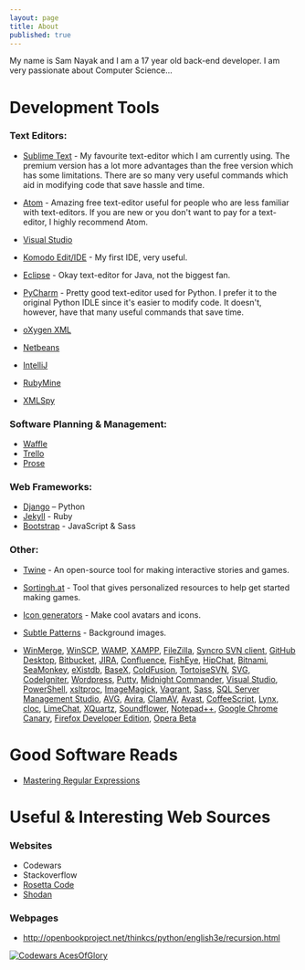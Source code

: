 ```yaml
---
layout: page
title: About
published: true
---
```


My name is Sam Nayak and I am a 17 year old back-end developer. I am very passionate about Computer Science...


# Development Tools

### Text Editors:

- [Sublime Text](https://www.sublimetext.com/) - My favourite text-editor which I am currently using. The premium version has a lot more advantages than the free version which has some limitations. There are so many very useful commands which aid in modifying code that save hassle and time.
- [Atom](https://atom.io/) - Amazing free text-editor useful for people who are less familiar with text-editors. If you are new or you don't want to pay for a text-editor, I highly recommend Atom.
- [Visual Studio](https://www.visualstudio.com/)
- [Komodo Edit/IDE](http://www.activestate.com/komodo-ide) - My first IDE, very useful. 
- [Eclipse](https://eclipse.org/) - Okay text-editor for Java, not the biggest fan. 

- [PyCharm](https://www.jetbrains.com/pycharm/) - Pretty good text-editor used for Python. I prefer it to the original Python IDLE since it's easier to modify code. It doesn't, however, have that many useful commands that save time.

- [oXygen XML](https://www.oxygenxml.com/)
- [Netbeans](https://netbeans.org/)
- [IntelliJ](https://www.jetbrains.com/idea/)
- [RubyMine](https://www.jetbrains.com/ruby/)
- [XMLSpy](http://www.altova.com/xmlspy.html)

### Software Planning & Management:

- [Waffle](https://waffle.io/)
- [Trello](https://trello.com/)
- [Prose](http://prose.io/)

### Web Frameworks:
- [Django](https://www.djangoproject.com/) – Python
- [Jekyll](https://jekyllrb.com/) - Ruby
- [Bootstrap](http://getbootstrap.com/) - JavaScript & Sass

### Other:

- [Twine](http://twinery.org/) - An open-source tool for making interactive stories and games.
- [Sortingh.at](http://www.sortingh.at/) -  Tool that gives personalized resources to help get started making games.
- [Icon generators](http://www.icongenerators.net/index.html) - Make cool avatars and icons.
- [Subtle Patterns](http://subtlepatterns.com/) - Background images.


- [WinMerge](http://winmerge.org/?lang=en), 
  [WinSCP](https://winscp.net/eng/index.php), 
  [WAMP](http://www.wampserver.com/en/), 
  [XAMPP](https://www.apachefriends.org/index.html), 
  [FileZilla](https://filezilla-project.org/), 
  [Syncro SVN client](http://www.syncrosvnclient.com/), 
  [GitHub Desktop](https://desktop.github.com/), 
  [Bitbucket](https://bitbucket.org/), 
  [JIRA](https://www.atlassian.com/software/jira), 
  [Confluence](https://www.atlassian.com/software/confluence), 
  [FishEye](https://www.atlassian.com/software/fisheye), 
  [HipChat](https://www.hipchat.com), 
  [Bitnami](https://bitnami.com/stacks), 
  [SeaMonkey](http://www.seamonkey-project.org/), 
  [eXistdb](http://exist-db.org/exist/apps/homepage/index.html), 
  [BaseX](http://basex.org/), 
  [ColdFusion](http://www.adobe.com/au/products/coldfusion-family.html), 
  [TortoiseSVN](https://tortoisesvn.net/), 
  [SVG](https://developer.mozilla.org/en-US/docs/Web/SVG), 
  [CodeIgniter](https://www.codeigniter.com/), 
  [Wordpress](https://wordpress.org/), 
  [Putty](http://www.chiark.greenend.org.uk/~sgtatham/putty/download.html), 
  [Midnight Commander](https://www.midnight-commander.org/), 
  [Visual Studio](https://www.visualstudio.com/), 
  [PowerShell](https://msdn.microsoft.com/en-us/powershell/mt173057.aspx), 
  [xsltproc](http://xmlsoft.org/XSLT/xsltproc2.html), 
  [ImageMagick](http://www.imagemagick.org/script/index.php), 
  [Vagrant](https://www.vagrantup.com/), 
  [Sass](http://sass-lang.com/), 
  [SQL Server Management Studio](https://msdn.microsoft.com/en-us/library/mt238290.aspx), 
  [AVG](http://www.avg.com), 
  [Avira](https://www.avira.com), 
  [ClamAV](https://www.clamav.net), 
  [Avast](https://www.avast.com), 
  [CoffeeScript](http://coffeescript.org/), 
  [Lynx](https://en.wikipedia.org/wiki/Lynx_(web_browser)), 
  [cloc](https://github.com/AlDanial/cloc), 
  [LimeChat](http://limechat.net/mac/), 
  [XQuartz](https://www.xquartz.org/), 
  [Soundflower](https://rogueamoeba.com/freebies/soundflower/), 
  [Notepad++](https://notepad-plus-plus.org/), 
  [Google Chrome Canary](https://www.google.com.au/chrome/browser/canary.html), 
  [Firefox Developer Edition](https://www.mozilla.org/en-US/firefox/developer/), 
  [Opera Beta](http://www.opera.com/computer/beta)


# Good Software Reads

- [Mastering Regular Expressions](http://regex.info/book.html)

# Useful & Interesting Web Sources

### Websites

- Codewars
- Stackoverflow
- [Rosetta Code](http://rosettacode.org/wiki/Rosetta_Code)
- [Shodan](https://shodan.me/books/)

### Webpages

- http://openbookproject.net/thinkcs/python/english3e/recursion.html




<a href="https://www.codewars.com/users/AcesOfGlory">
  <img src="https://www.codewars.com/users/AcesOfGlory/badges/large" alt="Codewars AcesOfGlory">
</a>

